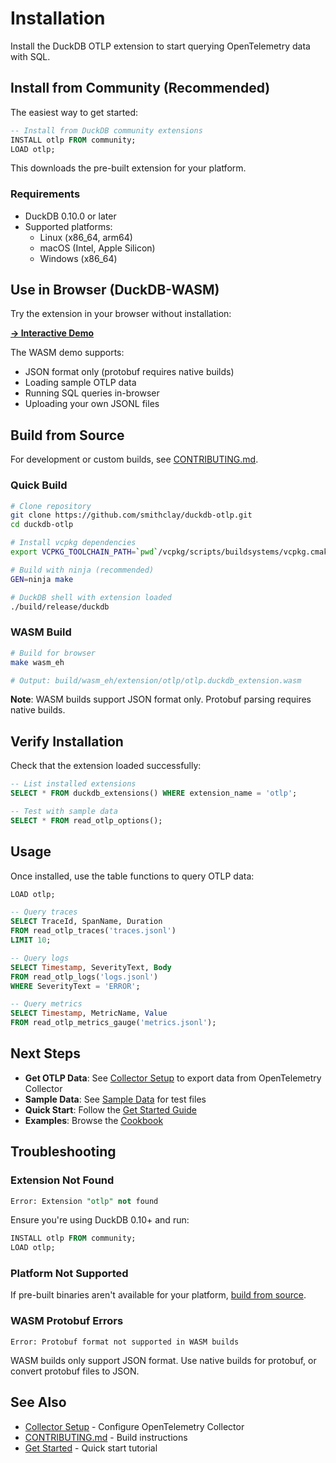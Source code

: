 # Installation

Install the DuckDB OTLP extension to start querying OpenTelemetry data with SQL.

## Install from Community (Recommended)

The easiest way to get started:

```sql
-- Install from DuckDB community extensions
INSTALL otlp FROM community;
LOAD otlp;
```

This downloads the pre-built extension for your platform.

### Requirements

- DuckDB 0.10.0 or later
- Supported platforms:
  - Linux (x86_64, arm64)
  - macOS (Intel, Apple Silicon)
  - Windows (x86_64)

## Use in Browser (DuckDB-WASM)

Try the extension in your browser without installation:

**[→ Interactive Demo](https://smithclay.github.io/duckdb-otlp/)**

The WASM demo supports:
- JSON format only (protobuf requires native builds)
- Loading sample OTLP data
- Running SQL queries in-browser
- Uploading your own JSONL files

## Build from Source

For development or custom builds, see [CONTRIBUTING.md](../../CONTRIBUTING.md).

### Quick Build

```bash
# Clone repository
git clone https://github.com/smithclay/duckdb-otlp.git
cd duckdb-otlp

# Install vcpkg dependencies
export VCPKG_TOOLCHAIN_PATH=`pwd`/vcpkg/scripts/buildsystems/vcpkg.cmake

# Build with ninja (recommended)
GEN=ninja make

# DuckDB shell with extension loaded
./build/release/duckdb
```

### WASM Build

```bash
# Build for browser
make wasm_eh

# Output: build/wasm_eh/extension/otlp/otlp.duckdb_extension.wasm
```

**Note**: WASM builds support JSON format only. Protobuf parsing requires native builds.

## Verify Installation

Check that the extension loaded successfully:

```sql
-- List installed extensions
SELECT * FROM duckdb_extensions() WHERE extension_name = 'otlp';

-- Test with sample data
SELECT * FROM read_otlp_options();
```

## Usage

Once installed, use the table functions to query OTLP data:

```sql
LOAD otlp;

-- Query traces
SELECT TraceId, SpanName, Duration
FROM read_otlp_traces('traces.jsonl')
LIMIT 10;

-- Query logs
SELECT Timestamp, SeverityText, Body
FROM read_otlp_logs('logs.jsonl')
WHERE SeverityText = 'ERROR';

-- Query metrics
SELECT Timestamp, MetricName, Value
FROM read_otlp_metrics_gauge('metrics.jsonl');
```

## Next Steps

- **Get OTLP Data**: See [Collector Setup](collector.md) to export data from OpenTelemetry Collector
- **Sample Data**: See [Sample Data](sample-data.md) for test files
- **Quick Start**: Follow the [Get Started Guide](../get-started.md)
- **Examples**: Browse the [Cookbook](../guides/cookbook.md)

## Troubleshooting

### Extension Not Found

```sql
Error: Extension "otlp" not found
```

Ensure you're using DuckDB 0.10+ and run:

```sql
INSTALL otlp FROM community;
LOAD otlp;
```

### Platform Not Supported

If pre-built binaries aren't available for your platform, [build from source](../../CONTRIBUTING.md).

### WASM Protobuf Errors

```
Error: Protobuf format not supported in WASM builds
```

WASM builds only support JSON format. Use native builds for protobuf, or convert protobuf files to JSON.

## See Also

- [Collector Setup](collector.md) - Configure OpenTelemetry Collector
- [CONTRIBUTING.md](../../CONTRIBUTING.md) - Build instructions
- [Get Started](../get-started.md) - Quick start tutorial
